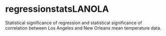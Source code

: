 # regressionstatsLANOLA
Statistical significance of regression and statistical significance of correlation between Los Angeles and New Orleans mean temperature data.

